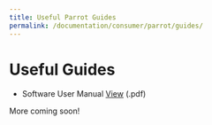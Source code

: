```yaml
---
title: Useful Parrot Guides
permalink: /documentation/consumer/parrot/guides/
---
```


# Useful Guides

- Software User Manual [View](/documentation/consumer/sophon-edge/hardware-docs/files/parrot-software-user-manual.pdf) (.pdf)

More coming soon!

